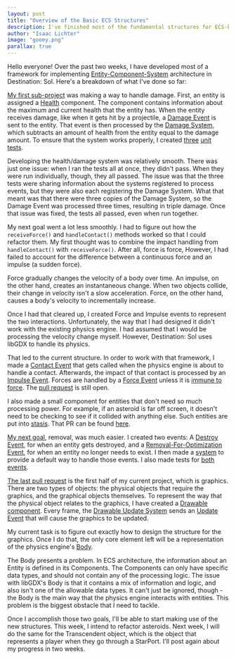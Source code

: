 ```yaml
---
layout: post
title: "Overview of the Basic ECS Structures" 
description: I've finished most of the fundamental structures for ECS-based design. The next stage is putting those structures to use.
author: "Isaac Lichter" 
image: "gooey.png"
parallax: true
---
```


Hello everyone! Over the past two weeks, I have developed most of a framework for implementing [Entity-Component-System](https://github.com/MovingBlocks/Terasology/wiki/Entity-System-Architecture) architecture in Destination: Sol. Here's a breakdown of what I've done so far:

[My first sub-project](https://github.com/MovingBlocks/DestinationSol/pull/515/files) was making a way to handle damage. First, an entity is assigned a [Health](https://github.com/IsaacLic/DestinationSol/blob/ecsImplementation/engine/src/main/java/org/destinationsol/components/Health.java) component. The component contains information about the maximum and current health that the entity has. When the entity receives damage, like when it gets hit by a projectile, a [Damage Event](https://github.com/IsaacLic/DestinationSol/blob/ecsImplementation/engine/src/main/java/org/destinationsol/events/DamageEvent.java) is sent to the entity. That event is then processed by the [Damage System](https://github.com/IsaacLic/DestinationSol/blob/ecsImplementation/engine/src/main/java/org/destinationsol/systems/DamageSystem.java), which subtracts an amount of health from the entity equal to the damage amount. To ensure that the system works properly, I created [three](https://github.com/IsaacLic/DestinationSol/blob/ecsImplementation/engine/src/test/java/org/destinationsol/systems/DamageSystemTests/OnDamageTest.java) [unit](https://github.com/IsaacLic/DestinationSol/blob/ecsImplementation/engine/src/test/java/org/destinationsol/systems/DamageSystemTests/NonNegativeHealthTest.java) [tests](https://github.com/IsaacLic/DestinationSol/blob/ecsImplementation/engine/src/test/java/org/destinationsol/systems/DamageSystemTests/NonNegativeDamageTest.java).

Developing the health/damage system was relatively smooth. There was just one issue: when I ran the tests all at once, they didn't pass. When they were run individually, though, they all passed. The issue was that the three tests were sharing information about the systems registered to process events, but they were also each registering the Damage System. What that meant was that there were three copies of the Damage System, so the Damage Event was processed three times, resulting in triple damage. Once that issue was fixed, the tests all passed, even when run together.

My next goal went a lot less smoothly. I had to figure out how the `receiveForce()` and `handleContact()` methods worked so that I could refactor them. My first thought was to combine the impact handling from `handleContact()` with `receiveForce()`. After all, force is force, However, I had failed to account for the difference between a continuous force and an impulse (a sudden force).

Force gradually changes the velocity of a body over time. An impulse, on the other hand, creates an instantaneous change. When two objects collide, their change in velocity isn't a slow acceleration. Force, on the other hand, causes a body's velocity to incrementally increase.

Once I had that cleared up, I created Force and Impulse events to represent the two interactions. Unfortunately, the way that I had designed it didn't work with the existing physics engine. I had assumed that I would be processing the velocity change myself. However, Destination: Sol uses libGDX to handle its physics. 

That led to the current structure. In order to work with that framework, I made a [Contact Event](https://github.com/IsaacLic/DestinationSol/blob/forceHandling/engine/src/main/java/org/destinationsol/events/ContactEvent.java) that gets called when the physics engine is about to handle a contact. Afterwards, the impact of that contact is processed by an [Impulse Event](https://github.com/IsaacLic/DestinationSol/blob/forceHandling/engine/src/main/java/org/destinationsol/events/ImpulseEvent.java). Forces are handled by a [Force Event](https://github.com/IsaacLic/DestinationSol/blob/forceHandling/engine/src/main/java/org/destinationsol/events/ForceEvent.java) unless it is [immune to force](https://github.com/IsaacLic/DestinationSol/blob/forceHandling/engine/src/main/java/org/destinationsol/components/ImmuneToForce.java). The [pull request](https://github.com/MovingBlocks/DestinationSol/pull/516) is still open.

I also made a small component for entities that don't need so much processing power. For example, if an asteroid is far off screen, it doesn't need to be checking to see if it collided with anything else. Such entities are put into [stasis](https://github.com/IsaacLic/DestinationSol/blob/stasis/engine/src/main/java/org/destinationsol/components/Stasis.java). That PR can be found [here](https://github.com/MovingBlocks/DestinationSol/pull/518).

[My next goal](https://github.com/MovingBlocks/DestinationSol/pull/519), removal, was much easier. I created two events: A [Destroy Event](https://github.com/IsaacLic/DestinationSol/blob/removal/engine/src/main/java/org/destinationsol/events/DestroyEvent.java), for when an entity gets destroyed, and a [Removal-For-Optimization Event](https://github.com/IsaacLic/DestinationSol/blob/removal/engine/src/main/java/org/destinationsol/events/RemovalForOptimizationEvent.java), for when an entity no longer needs to exist. I then made a [system](https://github.com/IsaacLic/DestinationSol/blob/removal/engine/src/main/java/org/destinationsol/systems/DefaultDestructionSystem.java) to provide a default way to handle those events. I also made tests for [both](https://github.com/IsaacLic/DestinationSol/blob/removal/engine/src/test/java/org/destinationsol/systems/DestructionSystemTests/DestructionTest.java) [events](https://github.com/IsaacLic/DestinationSol/blob/removal/engine/src/test/java/org/destinationsol/systems/DestructionSystemTests/RemovalForOptimizationTest.java).

[The last pull request](https://github.com/MovingBlocks/DestinationSol/pull/520) is the first half of my current project, which is graphics. There are two types of objects: the physical objects that require the graphics, and the graphical objects themselves. To represent the way that the physical object relates to the graphics, I have created a [Drawable component](https://github.com/IsaacLic/DestinationSol/blob/ecsDrawable/engine/src/main/java/org/destinationsol/drawable/DrawableComponent.java). Every frame, the [Drawable Update System](https://github.com/IsaacLic/DestinationSol/blob/ecsDrawable/engine/src/main/java/org/destinationsol/drawable/DrawableUpdateSystem.java) sends an [Update Event](https://github.com/IsaacLic/DestinationSol/blob/ecsDrawable/engine/src/main/java/org/destinationsol/drawable/DrawableUpdateEvent.java) that will cause the graphics to be updated.

My current task is to figure out exactly how to design the structure for the graphics. Once I do that, the only core element left will be a representation of the physics engine's [Body](https://github.com/libgdx/libgdx/blob/master/extensions/gdx-box2d/gdx-box2d/src/com/badlogic/gdx/physics/box2d/Body.java).

The Body presents a problem. In ECS architecture, the information about an Entity is defined in its Components. The Components can only have specific data types, and should not contain any of the processing logic. The issue with libGDX's Body is that it contains a mix of information and logic, and also isn't one of the allowable data types. It can't just be ignored, though - the Body is the main way that the physics engine interacts with entities. This problem is the biggest obstacle that I need to tackle.

Once I accomplish those two goals, I'll be able to start making use of the new structures. This week, I intend to refactor asteroids. Next week, I will do the same for the Transcendent object, which is the object that represents a player when they go through a StarPort. I'll post again about my progress in two weeks.
